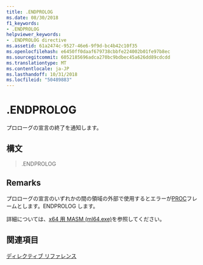 ```yaml
---
title: .ENDPROLOG
ms.date: 08/30/2018
f1_keywords:
- .ENDPROLOG
helpviewer_keywords:
- .ENDPROLOG directive
ms.assetid: 61a2474c-9527-46e6-9f9d-bc4b42c10f35
ms.openlocfilehash: e6450ff0daaf679738cbbfe224002b01fe97b8ec
ms.sourcegitcommit: 6052185696adca270bc9bdbec45a626dd89cdcdd
ms.translationtype: MT
ms.contentlocale: ja-JP
ms.lasthandoff: 10/31/2018
ms.locfileid: "50489883"
---
```

# <a name="endprolog"></a>.ENDPROLOG

プロローグの宣言の終了を通知します。

## <a name="syntax"></a>構文

> .ENDPROLOG

## <a name="remarks"></a>Remarks

プロローグの宣言のいずれかの間の領域の外部で使用するとエラーが[PROC](../../assembler/masm/proc.md)フレームとします。ENDPROLOG します。

詳細については、[x64 用 MASM (ml64.exe)](../../assembler/masm/masm-for-x64-ml64-exe.md)を参照してください。

## <a name="see-also"></a>関連項目

[ディレクティブ リファレンス](../../assembler/masm/directives-reference.md)<br/>